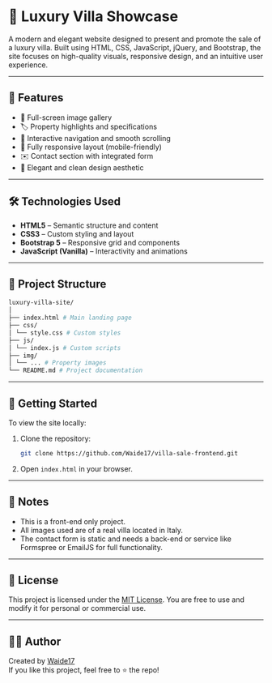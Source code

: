 # 🏡 Luxury Villa Showcase

A modern and elegant website designed to present and promote the sale of a luxury villa. Built using HTML, CSS, JavaScript, jQuery, and Bootstrap, the site focuses on high-quality visuals, responsive design, and an intuitive user experience.

---

## 🌟 Features

- 📸 Full-screen image gallery
- 🏷️ Property highlights and specifications
- 🧭 Interactive navigation and smooth scrolling
- 📱 Fully responsive layout (mobile-friendly)
- ✉️ Contact section with integrated form
- 🎨 Elegant and clean design aesthetic

---

## 🛠️ Technologies Used

- **HTML5** – Semantic structure and content
- **CSS3** – Custom styling and layout
- **Bootstrap 5** – Responsive grid and components
- **JavaScript (Vanilla)** – Interactivity and animations

---

## 📁 Project Structure

```bash
luxury-villa-site/
│
├── index.html # Main landing page
├── css/
│ └── style.css # Custom styles
├── js/
│ └── index.js # Custom scripts
├── img/
│ └── ... # Property images
└── README.md # Project documentation
```
---

## 🚀 Getting Started

To view the site locally:

1. Clone the repository:
   ```bash
   git clone https://github.com/Waide17/villa-sale-frontend.git
   
2. Open `index.html` in your browser.

---

## 📌 Notes

- This is a front-end only project.
- All images used are of a real villa located in Italy.
- The contact form is static and needs a back-end or service like Formspree or EmailJS for full functionality.

---

## 🪪 License

This project is licensed under the [MIT License](LICENSE). You are free to use and modify it for personal or commercial use.

---

## 🙋‍♂️ Author

Created by [Waide17](https://github.com/Waide17)  
If you like this project, feel free to ⭐️ the repo!


